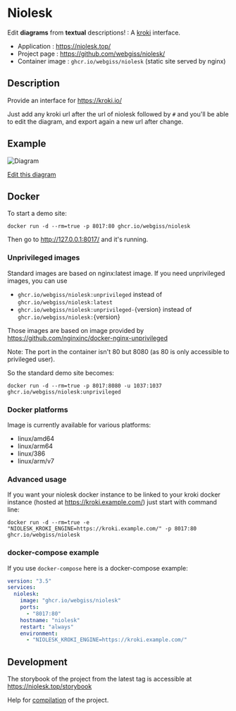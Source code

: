 # Niolesk

Edit **diagrams** from **textual** descriptions! : A [kroki](https://kroki.io/) interface.

* Application : https://niolesk.top/
* Project page : https://github.com/webgiss/niolesk/
* Container image : `ghcr.io/webgiss/niolesk` (static site served by nginx)

## Description

Provide an interface for https://kroki.io/

Just add any kroki url after the url of niolesk followed by `#` and you'll be able to edit the diagram, and export again a new url after change.

## Example

![Diagram](https://kroki.io/svgbob/svg/eNpdzLEJADEMA8A-U6j7PMFO71kMyga_gIeP3L5BUnFg4H_kWK4tfKAabj4bYo9CNtTkKyh7cGwhUoDcTQp5zPSmEMgLdawUdw==)

[Edit this diagram](https://niolesk.top/#https://kroki.io/svgbob/svg/eNpdzLEJADEMA8A-U6j7PMFO71kMyga_gIeP3L5BUnFg4H_kWK4tfKAabj4bYo9CNtTkKyh7cGwhUoDcTQp5zPSmEMgLdawUdw==)

## Docker

To start a demo site:

```
docker run -d --rm=true -p 8017:80 ghcr.io/webgiss/niolesk
```

Then go to http://127.0.0.1:8017/ and it's running.

### Unprivileged images

Standard images are based on nginx:latest image. If you need unprivileged images, you can use 
* `ghcr.io/webgiss/niolesk:unprivileged` instead of `ghcr.io/webgiss/niolesk:latest`
* `ghcr.io/webgiss/niolesk:unprivileged-`{version} instead of `ghcr.io/webgiss/niolesk:`{version}

Those images are based on image provided by https://github.com/nginxinc/docker-nginx-unprivileged

Note: The port in the container isn't 80 but 8080 (as 80 is only accessible to privileged user).

So the standard demo site becomes:

```
docker run -d --rm=true -p 8017:8080 -u 1037:1037 ghcr.io/webgiss/niolesk:unprivileged
```

### Docker platforms

Image is currently available for various platforms:
* linux/amd64
* linux/arm64
* linux/386
* linux/arm/v7

### Advanced usage

If you want your niolesk docker instance to be linked to your kroki docker instance (hosted at https://kroki.example.com/) just start with command line:

```
docker run -d --rm=true -e "NIOLESK_KROKI_ENGINE=https://kroki.example.com/" -p 8017:80 ghcr.io/webgiss/niolesk
```

### docker-compose example

If you use `docker-compose` here is a docker-compose example:

```yaml
version: "3.5"
services:
  niolesk:
    image: "ghcr.io/webgiss/niolesk"
    ports:
      - "8017:80"
    hostname: "niolesk"
    restart: "always"
    environment:
      - "NIOLESK_KROKI_ENGINE=https://kroki.example.com/"
```

## Development

The storybook of the project from the latest tag is accessible at https://niolesk.top/storybook

Help for [compilation](compilation.md) of the project.
